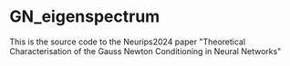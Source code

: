 # GN_eigenspectrum
This is the source code to the Neurips2024 paper "Theoretical Characterisation of the Gauss Newton Conditioning in Neural Networks"
